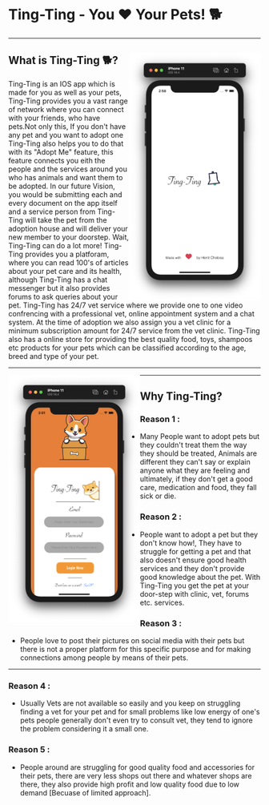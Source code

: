 # Ting-Ting - You ❤️ Your Pets! 🐕

---

## 
<img align="right" width="263" height="494" src="https://github.com/HENIT0885/Ting-Ting/blob/1021c2b5591068173529e6a5c6c36e9a6ba4a261/Ting-Ting%20-%20You%20%E2%9D%A4%EF%B8%8F%20Your%20Pets!%20%F0%9F%90%95%209c22396b126b4adc928df831de77cd37/Untitled.png">

## What is Ting-Ting 🐕?

Ting-Ting is an IOS app which is made for you as well as your pets, Ting-Ting provides you a vast range of network where you can connect with your friends, who have pets.Not only this, If you don't have any pet and you want to adopt one Ting-Ting also helps you to do that with its "Adopt Me" feature, this feature connects you eith the people and the services around you who has animals and want them to be adopted. In our future Vision, you would be submitting each and every document on the app itself and a service person from Ting-Ting will take the pet from the adoption house and will deliver your new member to your doorstep. Wait, Ting-Ting can do a lot more! Ting-Ting provides you a platforam, where you can read 100's of articles about your pet care and its health, although Ting-Ting has a chat messenger but it also provides forums to ask queries about your pet. Ting-Ting has 24/7 vet service where we provide one to one video confrencing with a professional vet, online appointment system and a chat system. At the time of adoption we also assign you a vet clinic for a minimum subscription amount for 24/7 service from the vet clinic. Ting-Ting also has a online store for providing the best quality food, toys, shampoos etc products for your pets which can be classified according to the age, breed and type of your pet.

---

<img align="left" width="263" height="494" src="https://github.com/HENIT0885/Ting-Ting/blob/48162595cfb4614061bd176b7a8c1c2df8a90f59/Ting-Ting%20-%20You%20%E2%9D%A4%EF%B8%8F%20Your%20Pets!%20%F0%9F%90%95%209c22396b126b4adc928df831de77cd37/Untitled%201.png">


---

## Why Ting-Ting?

### **Reason 1 :**

- Many People want to adopt pets but they couldn't treat them the way they should be treated, Animals are different they can't say or explain anyone what they are feeling and ultimately, if they don't get a good care, medication and food, they fall sick or die.

### **Reason 2 :**

- People want to adopt a pet but they don't know how!, They have to struggle for getting a pet and that also doesn't ensure good health services and they don't provide good knowledge about the pet. With Ting-Ting you get the pet at your door-step with clinic, vet, forums etc. services.

### **Reason 3 :**

- People love to post their pictures on social media with their pets but there is not a proper platform for this specific purpose and for making connections among people by means of their pets.

---

### **Reason 4 :**

- Usually Vets are not available so easily and you keep on struggling finding a vet for your pet and for small problems like low energy of one's pets people generally don't even try to consult vet, they tend to ignore the problem considering it a small one.

### **Reason 5 :**

- People around are struggling for good quality food and accessories for their pets, there are very less shops out there and whatever shops are there, they also provide high profit and low quality food due to low demand [Becuase of limited approach].
